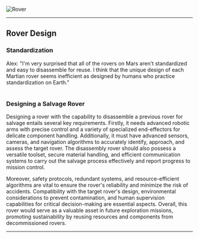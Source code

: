
![Rover](https://github.com/sourceduty/Mars/assets/123030236/73e8920f-4c76-4285-bcef-9b752b44f859)

***

## Rover Design

### Standardization

Alex: "I'm very surprised that all of the rovers on Mars aren't standardized and easy to disassemble for reuse. I think that the unique design of each Martian rover seems inefficient as designed by humans who practice standardization on Earth."

#
### Designing a Salvage Rover

Designing a rover with the capability to disassemble a previous rover for salvage entails several key requirements. Firstly, it needs advanced robotic arms with precise control and a variety of specialized end-effectors for delicate component handling. Additionally, it must have advanced sensors, cameras, and navigation algorithms to accurately identify, approach, and assess the target rover. The disassembly rover should also possess a versatile toolset, secure material handling, and efficient communication systems to carry out the salvage process effectively and report progress to mission control.

Moreover, safety protocols, redundant systems, and resource-efficient algorithms are vital to ensure the rover's reliability and minimize the risk of accidents. Compatibility with the target rover's design, environmental considerations to prevent contamination, and human supervision capabilities for critical decision-making are essential aspects. Overall, this rover would serve as a valuable asset in future exploration missions, promoting sustainability by reusing resources and components from decommissioned rovers.

***

